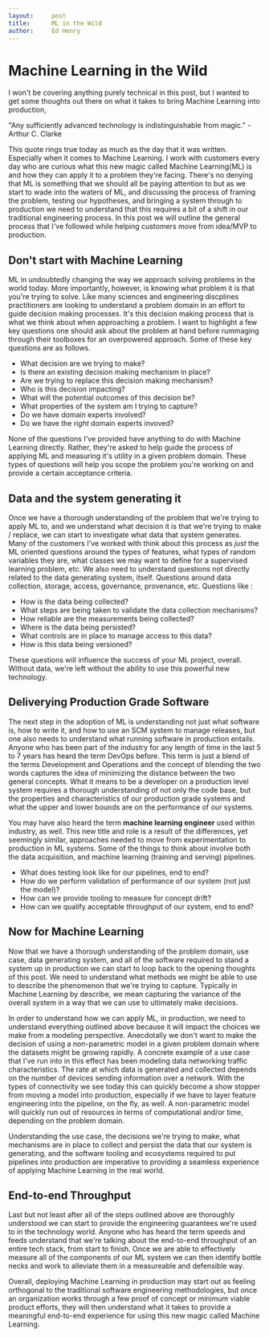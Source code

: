 ```yaml
---
layout:     post
title:      ML in the Wild
author:     Ed Henry
---
```


# Machine Learning in the Wild

I won't be covering anything purely technical in this post, but I wanted to get some thoughts out there on what it takes to bring Machine Learning into production,

"Any sufficiently advanced technology is indistinguishable from magic." - Arthur C. Clarke

This quote rings true today as much as the day that it was written. Especially when it comes to Machine Learning. I work with customers every day who are curious what this new magic called Machine Learning(ML) is and how they can apply it to a problem they're facing. There's no denying that ML is something that we should all be paying attention to but as we start to wade into the waters of ML, and discussing the process of framing the problem, testing our hypotheses, and bringing a system through to production we need to understand that this requires a bit of a shift in our traditional engineering process. In this post we will outline the general process that I've followed while helping customers move from idea/MVP to production.

## Don't start with Machine Learning

ML in undoubtedly changing the way we approach solving problems in the world today. More importantly, however, is knowing what problem it is that you're trying to solve. Like many sciences and engineering discplines practitioners are looking to understand a problem domain in an effort to guide decision making processes. It's this decision making process that is what we think about when approaching a problem. I want to highlight a few key questions one should ask about the problem at hand before rummaging through their toolboxes for an overpowered approach. Some of these key questions are as follows.

* What decision are we trying to make?
* Is there an existing decision making mechanism in place?
* Are we trying to replace this decision making mechanism?
* Who is this decision impacting?
* What will the potential outcomes of this decision be?
* What properties of the system am I trying to capture?
* Do we have domain experts involved?
* Do we have the _right_ domain experts invoved?

None of the questions I've provided have anything to do with Machine Learning directly. Rather, they're asked to help guide the process of applying ML and measuring it's utility in a given problem domain. These types of questions will help you scope the problem you're working on and provide a certain acceptance criteria.

## Data and the system generating it

Once we have a thorough understanding of the problem that we're trying to apply ML to, and we understand what decision it is that we're trying to make / replace, we can start to investigate what data that system generates. Many of the customers I've worked with think about this process as _just_ the ML oriented questions around the types of features, what types of random variables they are, what classes we may want to define for a supervised learning problem, etc. We also need to understand questions not directly related to the data generating system, itself. Questions around data collection, storage, access, governance, provenance, etc. Questions like :

* How is the data being collected?
* What steps are being taken to validate the data collection mechanisms?
* How reliable are the measurements being collected?
* Where is the data being persisted?
* What controls are in place to manage access to this data?
* How is this data being versioned?

These questions will influence the success of your ML project, overall. Without data, we're left without the ability to use this powerful new technology.

## Deliverying Production Grade Software

The next step in the adoption of ML is understanding not just what software is, how to write it, and how to use an SCM system to manage releases, but one also needs to understand what running software in production entails. Anyone who has been part of the industry for any length of time in the last 5 to 7 years has heard the term DevOps before. This term is just a blend of the terms Development and Operations and the concept of blending the two words captures the idea of minimizing the distance between the two general concepts. What it means to be a developer on a production level system requires a thorough understanding of not only the code base, but the properties and characteristics of our production grade systems and what the upper and lower bounds are on the performance of our systems.

You may have also heard the term **machine learning engineer** used within industry, as well. This new title and role is a result of the differences, yet seemingly similar, approaches needed to move from experimentation to production in ML systems. Some of the things to think about involve both the data acquisition, and machine learning (training and serving) pipelines.

* What does testing look like for our pipelines, end to end?
* How do we perform validation of performance of our system (not just the model)?
* How can we provide tooling to measure for concept drift?
* How can we qualify acceptable throughput of our system, end to end?

## Now for Machine Learning

Now that we have a thorough understanding of the problem domain, use case, data generating system, and all of the software required to stand a system up in production we can start to loop back to the opening thoughts of this post. We need to understand what methods we might be able to use to describe the phenomenon that we're trying to capture. Typically in Machine Learning by describe, we mean capturing the variance of the overall system in a way that we can use to ultimately make decisions.

In order to understand how we can apply ML, in production, we need to understand everything outlined above because it will impact the choices we make from a modeling perspective. Anecdotally we don't want to make the decision of using a non-parametric model in a given problem domain where the datasets might be growing rapidly. A concrete example of a use case that I've run into in this effect has been modeling data networking traffic characteristics. The rate at which data is generated and collected depends on the number of devices sending information over a network. With the types of connectivity we see today this can quickly become a show stopper from moving a model into production, especially if we have to layer feature engineering into the pipeline, on the fly, as well. A non-parametric model will quickly run out of resources in terms of computational and/or time, depending on the problem domain.

Understanding the use case, the decisions we're trying to make, what mechanisms are in place to collect and persist the data that our system is generating, and the software tooling and ecosystems required to put pipelines into production are imperative to providing a seamless experience of applying Machine Learning in the real world.

## End-to-end Throughput

Last but not least after all of the steps outlined above are thoroughly understood we can start to provide the engineering guarantees we're used to in the technology world. Anyone who has heard the term speeds and feeds understand that we're talking about the end-to-end throughput of an entire tech stack, from start to finish. Once we are able to effectively measure all of the components of our ML system we can then identify bottle necks and work to alleviate them in a measureable and defensible way.

Overall, deploying Machine Learning in production may start out as feeling orthogonal to the traditional software engineering methodologies, but once an organization works through a few proof of concept or minimum viable product efforts, they will then understand what it takes to provide a meaningful end-to-end experience for using this new magic called Machine Learning.
   




